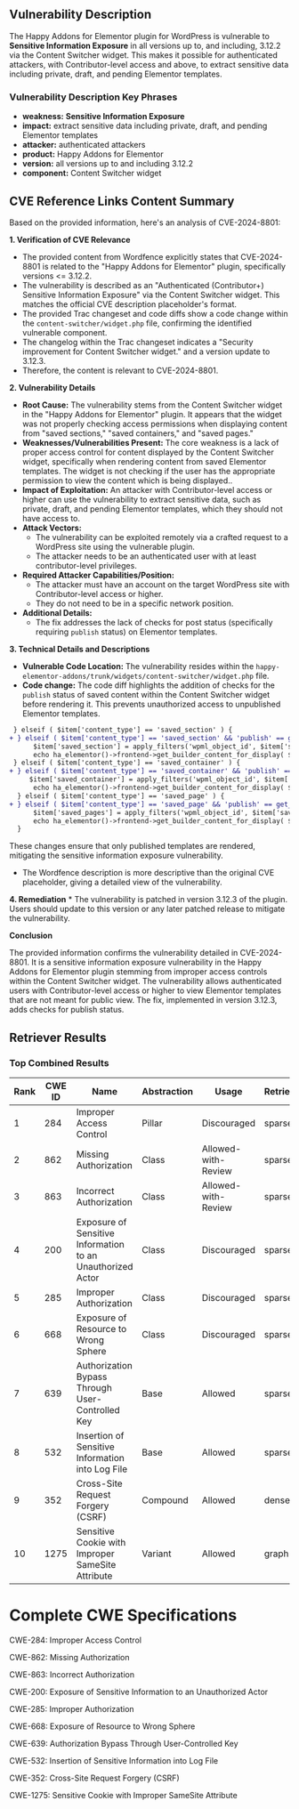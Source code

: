 ## Vulnerability Description
The Happy Addons for Elementor plugin for WordPress is vulnerable to **Sensitive Information Exposure** in all versions up to, and including, 3.12.2 via the Content Switcher widget. This makes it possible for authenticated attackers, with Contributor-level access and above, to extract sensitive data including private, draft, and pending Elementor templates.

### Vulnerability Description Key Phrases
- **weakness:** **Sensitive Information Exposure**
- **impact:** extract sensitive data including private, draft, and pending Elementor templates
- **attacker:** authenticated attackers
- **product:** Happy Addons for Elementor
- **version:** all versions up to and including 3.12.2
- **component:** Content Switcher widget

## CVE Reference Links Content Summary
Based on the provided information, here's an analysis of CVE-2024-8801:

**1. Verification of CVE Relevance**

*   The provided content from Wordfence explicitly states that CVE-2024-8801 is related to the "Happy Addons for Elementor" plugin, specifically versions <= 3.12.2.
*   The vulnerability is described as an "Authenticated (Contributor+) Sensitive Information Exposure" via the Content Switcher widget. This matches the official CVE description placeholder's format.
*   The provided Trac changeset and code diffs show a code change within the `content-switcher/widget.php` file, confirming the identified vulnerable component.
*   The changelog within the Trac changeset indicates a "Security improvement for Content Switcher widget." and a version update to 3.12.3.
*   Therefore, the content is relevant to CVE-2024-8801.

**2. Vulnerability Details**

*   **Root Cause:** The vulnerability stems from the Content Switcher widget in the "Happy Addons for Elementor" plugin. It appears that the widget was not properly checking access permissions when displaying content from "saved sections," "saved containers," and "saved pages."
*   **Weaknesses/Vulnerabilities Present:** The core weakness is a lack of proper access control for content displayed by the Content Switcher widget, specifically when rendering content from saved Elementor templates. The widget is not checking if the user has the appropriate permission to view the content which is being displayed..
*   **Impact of Exploitation:** An attacker with Contributor-level access or higher can use the vulnerability to extract sensitive data, such as private, draft, and pending Elementor templates, which they should not have access to.
*   **Attack Vectors:**
    *   The vulnerability can be exploited remotely via a crafted request to a WordPress site using the vulnerable plugin.
    *   The attacker needs to be an authenticated user with at least contributor-level privileges.
*   **Required Attacker Capabilities/Position:**
    *   The attacker must have an account on the target WordPress site with Contributor-level access or higher.
    *   They do not need to be in a specific network position.
* **Additional Details:**
    * The fix addresses the lack of checks for post status (specifically requiring `publish` status) on Elementor templates.

**3. Technical Details and Descriptions**

*   **Vulnerable Code Location:** The vulnerability resides within the `happy-elementor-addons/trunk/widgets/content-switcher/widget.php` file.
*  **Code change:** The code diff highlights the addition of checks for the `publish` status of saved content within the Content Switcher widget before rendering it. This prevents unauthorized access to unpublished Elementor templates.
  ```diff
   } elseif ( $item['content_type'] == 'saved_section' ) {
  + } elseif ( $item['content_type'] == 'saved_section' && 'publish' == get_post_status( $item['saved_section'] ) ) {
        $item['saved_section'] = apply_filters('wpml_object_id', $item['saved_section'], 'elementor_library');
        echo ha_elementor()->frontend->get_builder_content_for_display( $item['saved_section'] );
   } elseif ( $item['content_type'] == 'saved_container' ) {
  + } elseif ( $item['content_type'] == 'saved_container' && 'publish' == get_post_status( $item['saved_container'] ) ) {
       $item['saved_container'] = apply_filters('wpml_object_id', $item['saved_container'], 'elementor_library');
        echo ha_elementor()->frontend->get_builder_content_for_display( $item['saved_container'] );
    } elseif ( $item['content_type'] == 'saved_page' ) {
  + } elseif ( $item['content_type'] == 'saved_page' && 'publish' == get_post_status( $item['saved_pages'] ) ) {
        $item['saved_pages'] = apply_filters('wpml_object_id', $item['saved_pages'], 'elementor_library');
        echo ha_elementor()->frontend->get_builder_content_for_display( $item['saved_pages'] );
    }
  ```
  These changes ensure that only published templates are rendered, mitigating the sensitive information exposure vulnerability.
* The Wordfence description is more descriptive than the original CVE placeholder, giving a detailed view of the vulnerability.

**4. Remediation**
    * The vulnerability is patched in version 3.12.3 of the plugin. Users should update to this version or any later patched release to mitigate the vulnerability.

**Conclusion**

The provided information confirms the vulnerability detailed in CVE-2024-8801. It is a sensitive information exposure vulnerability in the Happy Addons for Elementor plugin stemming from improper access controls within the Content Switcher widget. The vulnerability allows authenticated users with Contributor-level access or higher to view Elementor templates that are not meant for public view. The fix, implemented in version 3.12.3, adds checks for publish status.

## Retriever Results

### Top Combined Results

| Rank | CWE ID | Name | Abstraction | Usage  | Retrievers | Individual Scores |
|------|--------|------|-------------|-------|------------|-------------------|
| 1 | 284 | Improper Access Control | Pillar | Discouraged | sparse | 0.298 |
| 2 | 862 | Missing Authorization | Class | Allowed-with-Review | sparse | 0.297 |
| 3 | 863 | Incorrect Authorization | Class | Allowed-with-Review | sparse | 0.296 |
| 4 | 200 | Exposure of Sensitive Information to an Unauthorized Actor | Class | Discouraged | sparse | 0.294 |
| 5 | 285 | Improper Authorization | Class | Discouraged | sparse | 0.292 |
| 6 | 668 | Exposure of Resource to Wrong Sphere | Class | Discouraged | sparse | 0.289 |
| 7 | 639 | Authorization Bypass Through User-Controlled Key | Base | Allowed | sparse | 0.281 |
| 8 | 532 | Insertion of Sensitive Information into Log File | Base | Allowed | sparse | 0.279 |
| 9 | 352 | Cross-Site Request Forgery (CSRF) | Compound | Allowed | dense | 0.527 |
| 10 | 1275 | Sensitive Cookie with Improper SameSite Attribute | Variant | Allowed | graph | 0.003 |



# Complete CWE Specifications

CWE-284: Improper Access Control

CWE-862: Missing Authorization

CWE-863: Incorrect Authorization

CWE-200: Exposure of Sensitive Information to an Unauthorized Actor

CWE-285: Improper Authorization

CWE-668: Exposure of Resource to Wrong Sphere

CWE-639: Authorization Bypass Through User-Controlled Key

CWE-532: Insertion of Sensitive Information into Log File

CWE-352: Cross-Site Request Forgery (CSRF)

CWE-1275: Sensitive Cookie with Improper SameSite Attribute